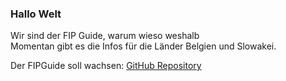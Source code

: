 ### Hallo Welt

Wir sind der FIP Guide, warum wieso weshalb  
Momentan gibt es die Infos für die Länder Belgien und Slowakei.

Der FIPGuide soll wachsen: [GitHub Repository](https://github.com/fipguide/fipguide.github.io)
